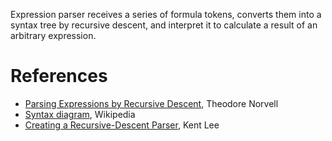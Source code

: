 Expression parser receives a series of formula tokens, converts them into a syntax tree by recursive descent, and interpret it to calculate a result of an arbitrary expression.

# References
  * [Parsing Expressions by Recursive Descent](http://www.engr.mun.ca/~theo/Misc/exp_parsing.htm), Theodore Norvell
  * [Syntax diagram](http://en.wikipedia.org/wiki/Syntax_diagram), Wikipedia
  * [Creating a Recursive-Descent Parser](http://www.cs.luther.edu/~leekent/tutorials/ll1.html), Kent Lee